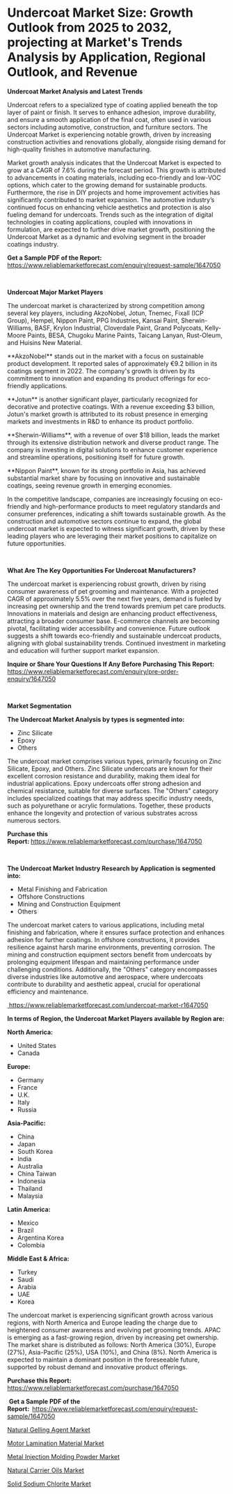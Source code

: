 <p><h1>Undercoat Market Size: Growth Outlook from 2025 to 2032, projecting at Market's Trends Analysis by Application, Regional Outlook, and Revenue</h1></p><p><strong>Undercoat Market Analysis and Latest Trends</strong></p>
<p><p>Undercoat refers to a specialized type of coating applied beneath the top layer of paint or finish. It serves to enhance adhesion, improve durability, and ensure a smooth application of the final coat, often used in various sectors including automotive, construction, and furniture sectors. The Undercoat Market is experiencing notable growth, driven by increasing construction activities and renovations globally, alongside rising demand for high-quality finishes in automotive manufacturing.</p><p>Market growth analysis indicates that the Undercoat Market is expected to grow at a CAGR of 7.6% during the forecast period. This growth is attributed to advancements in coating materials, including eco-friendly and low-VOC options, which cater to the growing demand for sustainable products. Furthermore, the rise in DIY projects and home improvement activities has significantly contributed to market expansion. The automotive industry’s continued focus on enhancing vehicle aesthetics and protection is also fueling demand for undercoats. Trends such as the integration of digital technologies in coating applications, coupled with innovations in formulation, are expected to further drive market growth, positioning the Undercoat Market as a dynamic and evolving segment in the broader coatings industry.</p></p>
<p><strong>Get a Sample PDF of the Report:&nbsp;</strong> <a href="https://www.reliablemarketforecast.com/enquiry/request-sample/1647050?utm_campaign=1102&utm_medium=2&utm_source=Github&utm_content=ia&utm_term=02042025&utm_id=undercoat">https://www.reliablemarketforecast.com/enquiry/request-sample/1647050</a></p>
<p>&nbsp;</p>
<p><strong>Undercoat Major Market Players</strong></p>
<p><p>The undercoat market is characterized by strong competition among several key players, including AkzoNobel, Jotun, Tnemec, Fixall (ICP Group), Hempel, Nippon Paint, PPG Industries, Kansai Paint, Sherwin-Williams, BASF, Krylon Industrial, Cloverdale Paint, Grand Polycoats, Kelly-Moore Paints, BESA, Chugoku Marine Paints, Taicang Lanyan, Rust-Oleum, and Huisins New Material.</p><p>**AkzoNobel** stands out in the market with a focus on sustainable product development. It reported sales of approximately €9.2 billion in its coatings segment in 2022. The company's growth is driven by its commitment to innovation and expanding its product offerings for eco-friendly applications.</p><p>**Jotun** is another significant player, particularly recognized for decorative and protective coatings. With a revenue exceeding $3 billion, Jotun's market growth is attributed to its robust presence in emerging markets and investments in R&D to enhance its product portfolio.</p><p>**Sherwin-Williams**, with a revenue of over $18 billion, leads the market through its extensive distribution network and diverse product range. The company is investing in digital solutions to enhance customer experience and streamline operations, positioning itself for future growth.</p><p>**Nippon Paint**, known for its strong portfolio in Asia, has achieved substantial market share by focusing on innovative and sustainable coatings, seeing revenue growth in emerging economies. </p><p>In the competitive landscape, companies are increasingly focusing on eco-friendly and high-performance products to meet regulatory standards and consumer preferences, indicating a shift towards sustainable growth. As the construction and automotive sectors continue to expand, the global undercoat market is expected to witness significant growth, driven by these leading players who are leveraging their market positions to capitalize on future opportunities.</p></p>
<p>&nbsp;</p>
<p><strong>What Are The Key Opportunities For Undercoat Manufacturers?</strong></p>
<p><p>The undercoat market is experiencing robust growth, driven by rising consumer awareness of pet grooming and maintenance. With a projected CAGR of approximately 5.5% over the next five years, demand is fueled by increasing pet ownership and the trend towards premium pet care products. Innovations in materials and design are enhancing product effectiveness, attracting a broader consumer base. E-commerce channels are becoming pivotal, facilitating wider accessibility and convenience. Future outlook suggests a shift towards eco-friendly and sustainable undercoat products, aligning with global sustainability trends. Continued investment in marketing and education will further support market expansion.</p></p>
<p><strong>Inquire or Share Your Questions If Any Before Purchasing This Report:</strong> <a href="https://www.reliablemarketforecast.com/enquiry/pre-order-enquiry/1647050?utm_campaign=1102&utm_medium=2&utm_source=Github&utm_content=ia&utm_term=02042025&utm_id=undercoat">https://www.reliablemarketforecast.com/enquiry/pre-order-enquiry/1647050</a></p>
<p>&nbsp;</p>
<p><strong>Market Segmentation</strong></p>
<p><strong>The Undercoat Market Analysis by types is segmented into:</strong></p>
<p><ul><li>Zinc Silicate</li><li>Epoxy</li><li>Others</li></ul></p>
<p><p>The undercoat market comprises various types, primarily focusing on Zinc Silicate, Epoxy, and Others. Zinc Silicate undercoats are known for their excellent corrosion resistance and durability, making them ideal for industrial applications. Epoxy undercoats offer strong adhesion and chemical resistance, suitable for diverse surfaces. The "Others" category includes specialized coatings that may address specific industry needs, such as polyurethane or acrylic formulations. Together, these products enhance the longevity and protection of various substrates across numerous sectors.</p></p>
<p><strong>Purchase this Report:&nbsp;</strong><a href="https://www.reliablemarketforecast.com/purchase/1647050?utm_campaign=1102&utm_medium=2&utm_source=Github&utm_content=ia&utm_term=02042025&utm_id=undercoat">https://www.reliablemarketforecast.com/purchase/1647050</a></p>
<p>&nbsp;</p>
<p><strong>The Undercoat Market Industry Research by Application is segmented into:</strong></p>
<p><ul><li>Metal Finishing and Fabrication</li><li>Offshore Constructions</li><li>Mining and Construction Equipment</li><li>Others</li></ul></p>
<p><p>The undercoat market caters to various applications, including metal finishing and fabrication, where it ensures surface protection and enhances adhesion for further coatings. In offshore constructions, it provides resilience against harsh marine environments, preventing corrosion. The mining and construction equipment sectors benefit from undercoats by prolonging equipment lifespan and maintaining performance under challenging conditions. Additionally, the "Others" category encompasses diverse industries like automotive and aerospace, where undercoats contribute to durability and aesthetic appeal, crucial for operational efficiency and maintenance.</p></p>
<p><a href="https://www.reliablemarketforecast.com/undercoat-market-r1647050?utm_campaign=1102&utm_medium=2&utm_source=Github&utm_content=ia&utm_term=02042025&utm_id=undercoat">&nbsp;https://www.reliablemarketforecast.com/undercoat-market-r1647050</a></p>
<p><strong>In terms of Region, the Undercoat Market Players available by Region are:</strong></p>
<p>
    <p> <strong> North America: </strong>
        <ul>
            <li>United States</li>
            <li>Canada</li>
        </ul>
        </p> 
    <p> <strong> Europe: </strong>
        <ul>
            <li>Germany</li>
            <li>France</li>
            <li>U.K.</li>
            <li>Italy</li>
            <li>Russia</li>
        </ul>
        </p> 
    <p> <strong> Asia-Pacific: </strong>
        <ul>
            <li>China</li>
            <li>Japan</li>
            <li>South Korea</li>
            <li>India</li>
            <li>Australia</li>
            <li>China Taiwan</li>
            <li>Indonesia</li>
            <li>Thailand</li>
            <li>Malaysia</li>
        </ul>
        </p> 
    <p> <strong> Latin America: </strong>
        <ul>
            <li>Mexico</li>
            <li>Brazil</li>
            <li>Argentina Korea</li>
            <li>Colombia</li>
        </ul>
        </p> 
    <p> <strong> Middle East & Africa: </strong>
        <ul>
            <li>Turkey</li>
            <li>Saudi</li>
            <li>Arabia</li>
            <li>UAE</li>
            <li>Korea</li>
        </ul>
    </p>
    </p>
<p><p>The undercoat market is experiencing significant growth across various regions, with North America and Europe leading the charge due to heightened consumer awareness and evolving pet grooming trends. APAC is emerging as a fast-growing region, driven by increasing pet ownership. The market share is distributed as follows: North America (30%), Europe (27%), Asia-Pacific (25%), USA (10%), and China (8%). North America is expected to maintain a dominant position in the foreseeable future, supported by robust demand and innovative product offerings.</p></p>
<p><strong>Purchase this Report: </strong><a href="https://www.reliablemarketforecast.com/purchase/1647050?utm_campaign=1102&utm_medium=2&utm_source=Github&utm_content=ia&utm_term=02042025&utm_id=undercoat">https://www.reliablemarketforecast.com/purchase/1647050</a></p>
<p>&nbsp;<strong>Get a Sample PDF of the Report:&nbsp;&nbsp;</strong><a href="https://www.reliablemarketforecast.com/enquiry/request-sample/1647050?utm_campaign=1102&utm_medium=2&utm_source=Github&utm_content=ia&utm_term=02042025&utm_id=undercoat">https://www.reliablemarketforecast.com/enquiry/request-sample/1647050</a></p>
<p><strong></strong></p>
<p><p><a href="https://github.com/shizutuvana/Market-Research-Report-List-1/blob/main/natural-gelling-agent-market.md?utm_campaign=1102&utm_medium=2&utm_source=Github&utm_content=ia&utm_term=02042025&utm_id=undercoat">Natural Gelling Agent Market</a></p><p><a href="https://github.com/ienamoun/Market-Research-Report-List-1/blob/main/motor-lamination-material-market.md?utm_campaign=1102&utm_medium=2&utm_source=Github&utm_content=ia&utm_term=02042025&utm_id=undercoat">Motor Lamination Material Market</a></p><p><a href="https://github.com/jolashta/Market-Research-Report-List-1/blob/main/metal-injection-molding-powder-market.md?utm_campaign=1102&utm_medium=2&utm_source=Github&utm_content=ia&utm_term=02042025&utm_id=undercoat">Metal Injection Molding Powder Market</a></p><p><a href="https://github.com/lazregaartun/Market-Research-Report-List-1/blob/main/natural-carrier-oils-market.md?utm_campaign=1102&utm_medium=2&utm_source=Github&utm_content=ia&utm_term=02042025&utm_id=undercoat">Natural Carrier Oils Market</a></p><p><a href="https://github.com/laroybarrize/Market-Research-Report-List-1/blob/main/solid-sodium-chlorite-market.md?utm_campaign=1102&utm_medium=2&utm_source=Github&utm_content=ia&utm_term=02042025&utm_id=undercoat">Solid Sodium Chlorite Market</a></p></p>